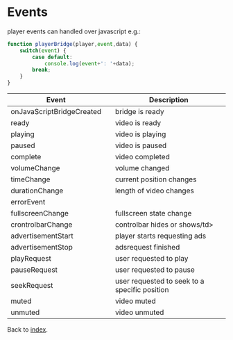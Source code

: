 # Events

player events can handled over javascript e.g.:

```javascript
function playerBridge(player,event,data) {
    switch(event) {
        case default:
            console.log(event+': '+data);
        break;
    }
}
```

<table width="100%">
<thead>
<tr>
<th>Event</th>
<th></th>
<th>Description</th>
</tr>
</thead>
<tbody>
<tr>
    <td>onJavaScriptBridgeCreated</td>
    <td></td>
    <td>bridge is ready</td>
</tr>
<tr>
    <td>ready</td>
    <td></td>
    <td>video is ready</td>
</tr>
<tr>
    <td>playing</td>
    <td></td>
    <td>video is playing</td>
</tr>
<tr>
    <td>paused</td>
    <td></td>
    <td>video is paused</td>
</tr>
<tr>
    <td>complete</td>
    <td></td>
    <td>video completed</td>
</tr>
<tr>
    <td>volumeChange</td>
    <td></td>
    <td>volume changed</td>
</tr>
<tr>
    <td>timeChange</td>
    <td></td>
    <td>current position changes</td>
</tr>
<tr>
    <td>durationChange</td>
    <td></td>
    <td>length of video changes</td>
</tr>
<tr>
    <td>errorEvent</td>
    <td></td>
    <td></td>
</tr>
<tr>
    <td>fullscreenChange</td>
    <td></td>
    <td>fullscreen state change</td>
</tr>
<tr>
    <td>crontrolbarChange</td>
    <td></td>
    <td>controlbar hides or shows/td>
</tr>
<tr>
    <td>advertisementStart</td>
    <td></td>
    <td>player starts requesting ads</td>
</tr>
<tr>
    <td>advertisementStop</td>
    <td></td>
    <td>adsrequest finished</td>
</tr>
<tr>
    <td>playRequest</td>
    <td></td>
    <td>user requested to play</td>
</tr>
<tr>
    <td>pauseRequest</td>
    <td></td>
    <td>user requested to pause</td>
</tr>
<tr>
    <td>seekRequest</td>
    <td></td>
    <td>user requested to seek to a specific position</td>
</tr>
<tr>
    <td>muted</td>
    <td></td>
    <td>video muted</td>
</tr>
<tr>
    <td>unmuted</td>
    <td></td>
    <td>video unmuted</td>
</tr>
</tbody>
</table>

Back to [index](../README.md).